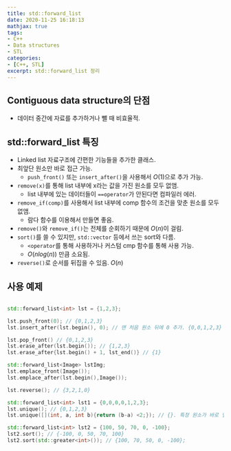 ```yaml
---
title: std::forward_list
date: 2020-11-25 16:18:13
mathjax: true
tags: 
- C++
- Data structures
- STL
categories: 
- [C++, STL]
excerpt: std::forward_list 정리
---
```


## Contiguous data structure의 단점

- 데이터 중간에 자료를 추가하거나 뺄 때 비효율적.

## std::forward_list 특징

- Linked list 자료구조에 간편한 기능들을 추가한 클래스.
- 최앞단 원소만 바로 접근 가능.
  - `push_front()` 또는 `insert_after()`을 사용해서 $O(1)$으로 추가 가능.
- `remove(x)`를 통해 list 내부에 x라는 값을 가진 원소를 모두 없앰.
  - list 내부에 있는 데이터들이 `==operator`가 안된다면 컴파일러 에러.
- `remove_if(comp)`를 사용해서 list 내부에 comp 함수의 조건을 맞춘 원소를 모두 없앰.
  - 람다 함수를 이용해서 만들면 좋음.
- `remove()`와 `remove_if()`는 전체를 순회하기 때문에 $O(n)$이 걸림.
- `sort()`를 쓸 수 있지만, `std::vector` 등에서 쓰는 sort와 다름.
  - `<operator`를 통해 사용하거나 커스텀 cmp 함수를 통해 사용 가능.
  - $O(n log(n))$ 만큼 소요됨.
- `reverse()`로 순서를 뒤집을 수 있음. $O(n)$

## 사용 예제

```cpp

std::forward_list<int> lst = {1,2,3};

lst.push_front(0); // {0,1,2,3}
lst.insert_after(lst.begin(), 0); // 맨 처음 원소 뒤에 0 추가. {0,0,1,2,3}

lst.pop_front() // {0,1,2,3}
lst.erase_after(lst.begin()); // {1,2,3}
lst.erase_after{lst.begin() + 1, lst_end()} // {1}

std::forward_list<Image> lstImg;
lst.emplace_front(Image());
lst.emplace_after(lst.begin(),Image());

lst.reverse(); // {3,2,1,0}

std::forward_list<int> lst1 = {0,0,0,0,1,2,3};
lst.unique(); // {0,1,2,3}
lst.unique([](int, a, int b){return (b-a) <2;}); // {}. 특정 원소가 바로 앞 원소보다 2 이상 크지 않으면 삭제.

std::forward_list<int> lst2 = {100, 50, 70, 0, -100};
lst2.sort(); // {-100, 0, 50, 70, 100}
lst2.sort(std::greater<int>()); // {100, 70, 50, 0, -100};


```